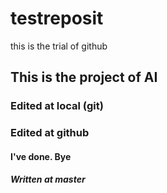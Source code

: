 # testreposit
this is the trial of github

## This is the project of AI


### Edited at local (git)

### Edited at github

#### I've done. Bye

##### Written at master

